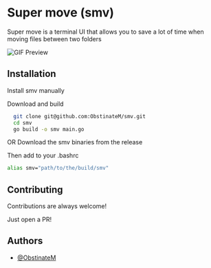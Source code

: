 # Super move (smv)

Super move is a terminal UI that allows you to save a lot of time when moving files between two folders

![GIF Preview](https://via.placeholder.com/468x300?text=App+Screenshot+Here)

## Installation

Install smv manually

Download and build

```bash
  git clone git@github.com:ObstinateM/smv.git
  cd smv
  go build -o smv main.go
```

OR Download the smv binaries from the release

Then add to your .bashrc

```bash
alias smv="path/to/the/build/smv"
```

## Contributing

Contributions are always welcome!

Just open a PR!

## Authors

-   [@ObstinateM](https://www.github.com/ObstinateM)
